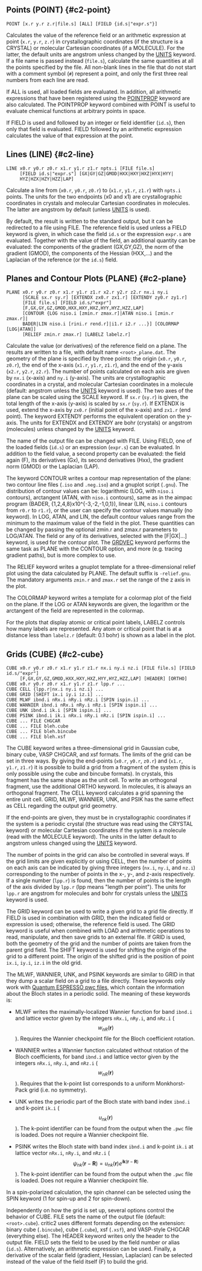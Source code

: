 
## Points (POINT) {#c2-point}

~~~
POINT [x.r y.r z.r|file.s] [ALL] [FIELD {id.s|"expr.s"}]
~~~
Calculates the value of the reference field or an arithmetic
expression at point (`x.r`, `y.r`, `z.r`) in crystallographic
coordinates (if the structure is a CRYSTAL) or molecular Cartesian
coordinates (if a MOLECULE). For the latter, the default units
are angstrom unless changed by the
[UNITS](/critic2/manual/inputoutput/#c2-units) keyword. If a file name
is passed instead (`file.s`), calculate the same quantities at all the
points specified by the file. All non-blank lines in the file that do
not start with a comment symbol (`#`) represent a point, and only the
first three real numbers from each line are read.

If ALL is used, all loaded fields are evaluated. In addition, all
arithmetic expressions that have been registered using the
[POINTPROP](/critic2/manual/cpsearch/#c2-pointprop) keyword are also
calculated. The POINTPROP keyword combined with POINT is useful to
evaluate chemical functions at arbitrary points in space.

If FIELD is used and followed by an integer or field identifier
(`id.s`), then only that field is evaluated. FIELD followed by an
arithmetic expression calculates the value of that expression at the
point.

## Lines (LINE) {#c2-line}

~~~
LINE x0.r y0.r z0.r x1.r y1.r z1.r npts.i [FILE file.s]
     [FIELD id.s|"expr.s"] [GX|GY|GZ|GMOD|HXX|HXY|HXZ|HYX|HYY|
     HYZ|HZX|HZY|HZZ|LAP]
~~~
Calculate a line from (`x0.r`, `y0.r`, `z0.r`) to (`x1.r`, `y1.r`,
`z1.r`) with `npts.i` points. The units for the two endpoints (x0 and
x1) are crystallographic coordinates in crystals and molecular Cartesian
coordinates in molecules. The latter are angstrom by default (unless
[UNITS](/critic2/manual/inputoutput/#c2-units) is used).

By default, the result is written to the standard output, but it can
be redirected to a file using FILE. The reference field is used unless
a FIELD keyword is given, in which case the field `id.s` or the
expression `expr.s` are evaluated. Together with the value of the field,
an additional quantity can be evaluated: the components of the
gradient (GX,GY,GZ), the norm of the gradient (GMOD), the components
of the Hessian (HXX,...) and the Laplacian of the reference (or the
`id.s`) field.

## Planes and Contour Plots (PLANE) {#c2-plane}

~~~
PLANE x0.r y0.r z0.r x1.r y1.r z1.r x2.r y2.r z2.r nx.i ny.i
      [SCALE sx.r sy.r] [EXTENDX zx0.r zx1.r] [EXTENDY zy0.r zy1.r]
      [FILE file.s] [FIELD id.s/"expr"]
      [F,GX,GY,GZ,GMOD,HXX,HXY,HXZ,HYY,HYZ,HZZ,LAP]
      [CONTOUR {LOG niso.i [zmin.r zmax.r]|ATAN niso.i [zmin.r zmax.r]|
      BADER|LIN niso.i [rini.r rend.r]|i1.r i2.r ...}] [COLORMAP [LOG|ATAN]]
      [RELIEF zmin.r zmax.r] [LABELZ labelz.r]
~~~
Calculate the value (or derivatives) of the reference field on a
plane. The results are written to a file, with default name
`<root>_plane.dat`. The geometry of the plane is specified by three
points: the origin (`x0.r`, `y0.r`, `z0.r`), the end of the x-axis
(`x1.r`, `y1.r`, `z1.r`), and the end of the y-axis (`x2.r`, `y2.r`,
`z2.r`). The number of points calculated on each axis are given by
`nx.i` (x-axis) and `ny.i` (y-axis). The units are
crystallographic coordinates in a crystal, and molecular Cartesian
coordinates in a molecule (default: angstrom unless the
[UNITS](/critic2/manual/inputoutput/#c2-units) keyword
is used). The two axes of
the plane can be scaled using the SCALE keyword. If `sx.r` (`sy.r`) is
given, the total length of the x-axis (y-axis) is scaled by `sx.r`
(`sy.r`). If EXTENDX is used, extend the x-axis by `zx0.r` (initial point
of the x-axis) and `zx1.r` (end point). The keyword EXTENDY performs the
equivalent operation on the y-axis. The units for EXTENDX and EXTENDY
are bohr (crystals) or angstrom (molecules) unless changed by the
[UNITS](/critic2/manual/inputoutput/#c2-units) keyword.

The name of the output file can be changed with FILE. Using FIELD, one
of the loaded fields (`id.s`) or an expression (`expr.s`) can be
evaluated. In addition to the field value, a second property can be
evaluated: the field again (F), its derivatives (Gx), its second
derivatives (Hxx), the gradient norm (GMOD) or the Laplacian (LAP).

The keyword CONTOUR writes a contour map representation of the plane:
two contour line files (`.iso` and `.neg.iso`) and a gnuplot script
(`.gnu`). The distribution of contour values can be: logarithmic (LOG,
with `niso.i` contours), arctangent (ATAN, with `niso.i` contours),
same as in the aimpac program (BADER, {1,2,4,8}x10^{-3,-2,-1,0,1}),
linear (LIN, `niso.i` contours from `r0.r` to `r1.r`), or the user can
specify the contour values manually (no keyword). In LOG, ATAN, and
LIN, the default contour values range from the minimum to the maximum
value of the field in the plot. These quantities can be changed by
passing the optional zmin.r and zmax.r parameters to LOG/ATAN. The
field or any of its derivatives, selected with the [F|GX|...] keyword,
is used for the contour plot.  The
[GRDVEC](/critic2/manual/gradientpath/#c2-grdvec) keyword performs the
same task as PLANE with the CONTOUR option, and more (e.g. tracing
gradient paths), but is more complex to use.

The RELIEF keyword writes a gnuplot template for a three-dimensional
relief plot using the data calculated by PLANE. The default suffix is
`-relief.gnu`. The mandatory arguments `zmin.r` and `zmax.r` set the
range of the z axis in the plot.

The COLORMAP keyword writes a template for a colormap plot of the
field on the plane. If the LOG or ATAN keywords are given, the
logarithm or the arctangent of the field are represented in the
colormap.

For the plots that display atomic or critical point labels, LABELZ
controls how many labels are represented. Any atom or critical point
that is at a distance less than `labelz.r` (default: 0.1 bohr) is
shown as a label in the plot.

## Grids (CUBE) {#c2-cube}

~~~
CUBE x0.r y0.r z0.r x1.r y1.r z1.r nx.i ny.i nz.i [FILE file.s] [FIELD id.s/"expr"]
     [F,GX,GY,GZ,GMOD,HXX,HXY,HXZ,HYY,HYZ,HZZ,LAP] [HEADER] [ORTHO]
CUBE x0.r y0.r z0.r x1.r y1.r z1.r lpp.r ...
CUBE CELL {lpp.r|nx.i ny.i nz.i} ...
CUBE GRID [SHIFT ix.i iy.i iz.i] ...
CUBE MLWF ibnd.i nRx.i nRy.i nRz.i [SPIN ispin.i] ...
CUBE WANNIER ibnd.i nRx.i nRy.i nRz.i [SPIN ispin.i] ...
CUBE UNK ibnd.i ik.i [SPIN ispin.i] ...
CUBE PSINK ibnd.i ik.i nRx.i nRy.i nRz.i [SPIN ispin.i] ...
CUBE ... FILE CHGCAR
CUBE ... FILE bleh.cube
CUBE ... FILE bleh.bincube
CUBE ... FILE bleh.xsf
~~~
The CUBE keyword writes a three-dimensional grid in Gaussian cube,
binary cube, VASP CHGCAR, and xsf formats. The limits of the grid can
be set in three ways. By giving the end-points (`x0.r`, `y0.r`,
`z0.r`) and (`x1.r`, `y1.r`, `z1.r`) it is possible to build a grid
from a fragment of the system (this is only possible using
the cube and bincube formats). In crystals, this fragment has the same
shape as the unit cell. To write an orthogonal fragment, use the
additional ORTHO keyword. In molecules, it is always an orthogonal
fragment. The CELL keyword calculates a grid spanning the entire unit
cell. GRID, MLWF, WANNIER, UNK, and PSIK has the same effect as
CELL regarding the output grid geometry.

If the end-points are given, they must be in crystallographic
coordinates if the system is a periodic crystal (the structure was
read using the CRYSTAL keyword) or molecular Cartesian coordinates if
the system is a molecule (read with the MOLECULE keyword). The units
in the latter default to angstrom unless changed using the
[UNITS](/critic2/manual/inputoutput/#c2-units) keyword.

The number of points in the grid can also be controlled in several
ways. If the grid limits are given explicitly or using CELL, then the
number of points on each axis can be indicated by giving three
integers (`nx.i`, `ny.i`, and `nz.i`) corresponding to the number of
points in the x-, y-, and z-axis respectively. If a single number
(`lpp.r`) is found, then the number of points is the length of the
axis divided by `lpp.r` (lpp means "length per point"). The 
units for `lpp.r` are angstrom for molecules and bohr for crystals
unless the [UNITS](/critic2/manual/inputoutput/#c2-units) keyword is
used.

The GRID keyword can be used to write a given grid to a grid file
directly. If FIELD is used in combination with GRID, then the
indicated field or expression is used; otherwise, the reference field
is used. The GRID keyword is useful when combined with LOAD and
arithmetic operations to read, manipulate, and then save grids to an
external file. If GRID is used, both the geometry of the grid and the
number of points are taken from the parent grid field. The SHIFT
keyword is used for shifting the origin of the grid to a different
point. The origin of the shifted grid is the position of point `ix.i`,
`iy.i`, `iz.i` in the old grid.

The MLWF, WANNIER, UNK, and PSINK keywords are similar to GRID in that
they dump a scalar field on a grid to a file directly. These keywords
only work with [Quantum ESPRESSO pwc files](/critic2/manual/fields/c2-qepwc),
which contain the information about the Bloch states in a periodic
solid. The meaning of these keywords is:

- MLWF writes the maximally-localized Wannier function for band
  `ibnd.i` and lattice vector given by the integers `nRx.i`, `nRy.i`,
  and `nRz.i` ($$w_{nR}({\mathbf r})$$). Requires the Wannier
  checkpoint file for the Bloch coefficient rotation.

- WANNIER writes a Wannier function calculated without rotation of the
  Bloch coefficients, for band `ibnd.i` and lattice vector given by
  the integers `nRx.i`, `nRy.i`, and `nRz.i` ($$w_{nR}({\mathbf
  r})$$). Requires that the k-point list corresponds to a uniform
  Monkhorst-Pack grid (i.e. no symmetry).

- UNK writes the periodic part of the Bloch state with band index
  `ibnd.i` and k-point `ik.i` ($$u_{nk}({\mathbf r})$$). The k-point
  identifier can be found from the output when the `.pwc` file is
  loaded. Does not require a Wannier checkpoint file.

- PSINK writes the Bloch state with band index `ibnd.i` and k-point
  `ik.i` at lattice vector `nRx.i`, `nRy.i`, and `nRz.i`
  ($$\psi_{nk}({\mathbf r}-{\mathbf R}) = u_{nk}({\mathbf r}) e^{i{\mathbf k} ({\mathbf r}-{\mathbf R})}$$).
  The k-point identifier can be found from the output when the `.pwc`
  file is loaded. Does not require a Wannier checkpoint file.

In a spin-polarized calculation, the spin channel can be selected
using the SPIN keyword (1 for spin-up and 2 for spin-down).

Independently on how the grid is set up, several options control the
behavior of CUBE. FILE sets the name of the output file (default:
`<root>.cube`). critic2 uses different formats depending on the
extension: binary cube (`.bincube`), cube (`.cube`), xsf (`.xsf`), and
VASP-style CHGCAR (everything else). The HEADER keyword writes only
the header to the output file. FIELD sets the field to be used by the
field number or alias (`id.s`). Alternatively, an arithmetic
expression can be used. Finally, a derivative of the scalar field
(gradient, Hessian, Laplacian) can be selected instead of the value of
the field itself (F) to build the grid.
